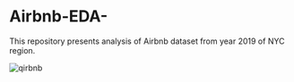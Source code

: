 # Airbnb-EDA-
This repository presents analysis of Airbnb dataset from year 2019 of NYC region.

![qirbnb](https://user-images.githubusercontent.com/102039796/183805308-5b9cd577-ed97-4e67-901b-849f61658208.gif)

